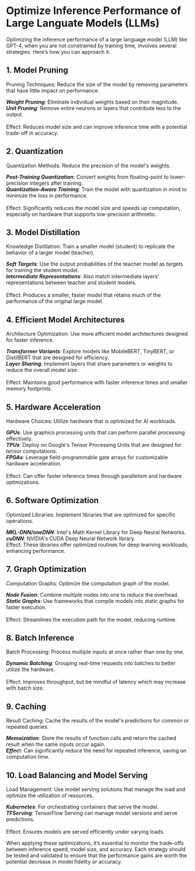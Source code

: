 
# Optimize Inference Performance of Large Languate Models (LLMs)

Optimizing the inference performance of a large language model (LLM) like GPT-4, when you are not constrained by training time, involves several strategies. Here’s how you can approach it:

## 1. Model Pruning

Pruning Techniques: Reduce the size of the model by removing parameters that have little impact on performance.<br>

<i><b>Weight Pruning</b></i>: Eliminate individual weights based on their magnitude.<br>
<i><b>Unit Pruning</b></i>: Remove entire neurons or layers that contribute less to the output.<br>
<br>Effect: Reduces model size and can improve inference time with a potential trade-off in accuracy.<br>

## 2. Quantization
Quantization Methods: Reduce the precision of the model's weights.<br>

<i><b>Post-Training Quantization</b></i>: Convert weights from floating-point to lower-precision integers after training. <br>
<i><b>Quantization-Aware Training</b></i>: Train the model with quantization in mind to minimize the loss in performance. <br>
<br>Effect: Significantly reduces the model size and speeds up computation, especially on hardware that supports low-precision arithmetic.<br>

## 3. Model Distillation
Knowledge Distillation: Train a smaller model (student) to replicate the behavior of a larger model (teacher).<br>

<i><b>Soft Targets</b></i>: Use the output probabilities of the teacher model as targets for training the student model.<br>
<i><b>Intermediate Representations</b></i>: Also match intermediate layers' representations between teacher and student models.<br>
<br>Effect: Produces a smaller, faster model that retains much of the performance of the original large model.<br>

## 4. Efficient Model Architectures
Architecture Optimization: Use more efficient model architectures designed for faster inference.<br>

<i><b>Transformer Variants</b></i>: Explore models like MobileBERT, TinyBERT, or DistilBERT that are designed for efficiency.<br>
<i><b>Layer Sharing</b></i>: Implement layers that share parameters or weights to reduce the overall model size.<br>
<br>Effect: Maintains good performance with faster inference times and smaller memory footprints.<br>

## 5. Hardware Acceleration
Hardware Choices: Utilize hardware that is optimized for AI workloads.<br>

<i><b>GPUs</b></i>: Use graphics processing units that can perform parallel processing effectively.<br>
<i><b>TPUs</b></i>: Deploy on Google's Tensor Processing Units that are designed for tensor computations.<br>
<i><b>FPGAs</b></i>: Leverage field-programmable gate arrays for customizable hardware acceleration.<br>
<br>Effect: Can offer faster inference times through parallelism and hardware optimizations.<br>

## 6. Software Optimization
Optimized Libraries: Implement libraries that are optimized for specific operations.<br>

<i><b>MKL-DNN/oneDNN</b></i>: Intel's Math Kernel Library for Deep Neural Networks.<br>
<i><b>cuDNN</b></i>: NVIDIA's CUDA Deep Neural Network library.
<br>Effect: These libraries offer optimized routines for deep learning workloads, enhancing performance.<br>

## 7. Graph Optimization
Computation Graphs: Optimize the computation graph of the model.<br>

<i><b>Node Fusion</b></i>: Combine multiple nodes into one to reduce the overhead.<br>
<i><b>Static Graphs</b></i>: Use frameworks that compile models into static graphs for faster execution.<br>
<br>Effect: Streamlines the execution path for the model, reducing runtime.<br>

## 8. Batch Inference
Batch Processing: Process multiple inputs at once rather than one by one.<br>

<i><b>Dynamic Batching</b></i>: Grouping real-time requests into batches to better utilize the hardware.<br>
<br>Effect: Improves throughput, but be mindful of latency which may increase with batch size.<br>

## 9. Caching
Result Caching: Cache the results of the model's predictions for common or repeated queries.<br>

<i><b>Memoization</b></i>: Store the results of function calls and return the cached result when the same inputs occur again.<br>
<i><b>Effec</b></i>t: Can significantly reduce the need for repeated inference, saving on computation time.<br>

## 10. Load Balancing and Model Serving
Load Management: Use model serving solutions that manage the load and optimize the utilization of resources.<br>

<i><b>Kubernetes</b></i>: For orchestrating containers that serve the model.<br>
<i><b>TFServing</b></i>: TensorFlow Serving can manage model versions and serve predictions.<br>
<br>Effect: Ensures models are served efficiently under varying loads.<br>

When applying these optimizations, it’s essential to monitor the trade-offs between inference speed, model size, and accuracy. Each strategy should be tested and validated to ensure that the performance gains are worth the potential decrease in model fidelity or accuracy.<br>
